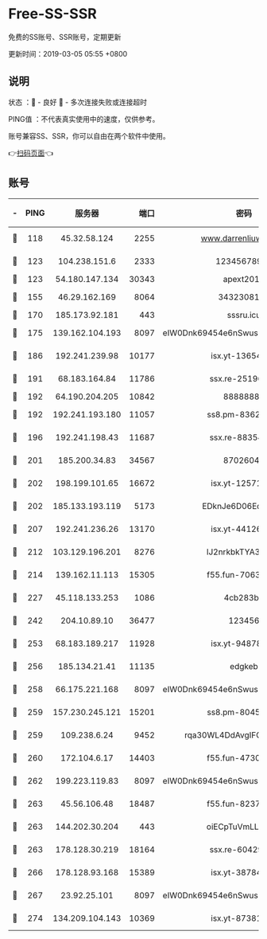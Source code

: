 # Free-SS-SSR

免费的SS账号、SSR账号，定期更新

更新时间：2019-03-05 05:55 +0800

## 说明

状态     ：🙂 - 良好 🙁 - 多次连接失败或连接超时

PING值   ：不代表真实使用中的速度，仅供参考。

账号兼容SS、SSR，你可以自由在两个软件中使用。

👉[扫码页面](https://liesauer.github.io/free-ss-ssr.github.io/)👈

## 账号

|-|PING|服务器|端口|密码|加密方式|区域|
|:----:|:----:|:-----:|-----:|:----:|:----:|:----:|
|🙂|118|45.32.58.124|2255|www.darrenliuwei.com|aes-256-cfb|JP|
|🙂|123|104.238.151.6|2333|12345678900|aes-256-cfb|JP|
|🙂|123|54.180.147.134|30343|apext2019|chacha20|KR|
|🙂|155|46.29.162.169|8064|3432308177|aes-256-cfb|RU|
|🙂|170|185.173.92.181|443|sssru.icu|rc4-md5|RU|
|🙂|175|139.162.104.193|8097|eIW0Dnk69454e6nSwuspv9DmS201tQ0D|aes-256-cfb|JP|
|🙂|186|192.241.239.98|10177|isx.yt-13654380|aes-256-cfb|US|
|🙂|191|68.183.164.84|11786|ssx.re-25196932|aes-256-cfb|US|
|🙂|192|64.190.204.205|10842|88888888|rc4-md5|US|
|🙂|192|192.241.193.180|11057|ss8.pm-83620677|aes-256-cfb|US|
|🙂|196|192.241.198.43|11687|ssx.re-88354290|aes-256-cfb|US|
|🙂|201|185.200.34.83|34567|87026045|aes-256-cfb|US|
|🙂|202|198.199.101.65|16672|isx.yt-12571443|aes-256-cfb|US|
|🙂|202|185.133.193.119|5173|EDknJe6D06EoWDaw|aes-256-cfb|US|
|🙂|207|192.241.236.26|13170|isx.yt-44126456|aes-256-cfb|US|
|🙂|212|103.129.196.201|8276|lJ2nrkbkTYA30wv0|aes-256-cfb|US|
|🙂|214|139.162.11.113|15305|f55.fun-70630978|aes-256-cfb|SG|
|🙂|227|45.118.133.253|1086|4cb283b8|aes-256-cfb|SG|
|🙂|242|204.10.89.10|36477|123456|aes-256-cfb|US|
|🙂|253|68.183.189.217|11928|isx.yt-94878692|aes-256-cfb|SG|
|🙂|256|185.134.21.41|11135|edgkeb|aes-256-cfb|GB|
|🙂|258|66.175.221.168|8097|eIW0Dnk69454e6nSwuspv9DmS201tQ0D|aes-256-cfb|US|
|🙂|259|157.230.245.121|15201|ss8.pm-80454151|aes-256-cfb|SG|
|🙂|259|109.238.6.24|9452|rqa30WL4DdAvgIFG6Fs3znzTa|aes-256-cfb|FR|
|🙂|260|172.104.6.17|14403|f55.fun-47304627|aes-256-cfb|US|
|🙂|262|199.223.119.83|8097|eIW0Dnk69454e6nSwuspv9DmS201tQ0D|aes-256-cfb|US|
|🙂|263|45.56.106.48|18487|f55.fun-82379795|aes-256-cfb|US|
|🙂|263|144.202.30.204|443|oiECpTuVmLLxk4Ts|aes-256-cfb|US|
|🙂|263|178.128.30.219|18164|ssx.re-60429944|aes-256-cfb|SG|
|🙂|266|178.128.93.168|15389|isx.yt-38784218|aes-256-cfb|SG|
|🙂|267|23.92.25.101|8097|eIW0Dnk69454e6nSwuspv9DmS201tQ0D|aes-256-cfb|US|
|🙂|274|134.209.104.143|10369|isx.yt-87381923|aes-256-cfb|SG|
